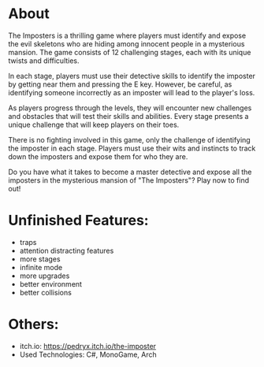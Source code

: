 # About

The Imposters is a thrilling game where players must identify and expose the evil skeletons who are hiding among innocent people in a mysterious mansion. The game consists of 12 challenging stages, each with its unique twists and difficulties.

In each stage, players must use their detective skills to identify the imposter by getting near them and pressing the E key. However, be careful, as identifying someone incorrectly as an imposter will lead to the player's loss.

As players progress through the levels, they will encounter new challenges and obstacles that will test their skills and abilities. Every stage presents a unique challenge that will keep players on their toes.

There is no fighting involved in this game, only the challenge of identifying the imposter in each stage. Players must use their wits and instincts to track down the imposters and expose them for who they are.

Do you have what it takes to become a master detective and expose all the imposters in the mysterious mansion of "The Imposters"? Play now to find out!

# Unfinished Features:
- traps
- attention distracting features
- more stages
- infinite mode
- more upgrades
- better environment
- better collisions

# Others:
- itch.io: https://pedryx.itch.io/the-imposter
- Used Technologies: C#, MonoGame, Arch
